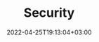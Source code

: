 ---
title: "Security"
description: ""
lead: ""
date: 2022-04-25T19:13:04+03:00
lastmod: 2022-04-25T19:13:04+03:00
draft: false
images: []
weight: 990
toc: true
---